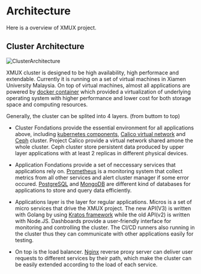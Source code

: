 # Architecture

Here is a overview of XMUX project.

## Cluster Architecture

![ClusterArchitecture](https://i.jpg.dog/img/874c6bf7570e53550776b27556eed9f3.png)

XMUX cluster is designed to be high availability, high performace and extendable. Currently it is running on a set of virtual machines in Xiamen University Malaysia. On top of virtual machines, almost all applications are powered by [docker container](https://www.docker.com/products/container-runtime) which provided a virtualization of underlying operating system with higher performance and lower cost for both storage space and computing resources.

Generally, the cluster can be splited into 4 layers. (from buttom to top)

- Cluster Fondations provide the essential environment for all applications above, including [kubernetes components](https://kubernetes.io/docs/concepts/overview/components/), [Calico virtual network](https://www.projectcalico.org/) and [Ceph](https://ceph.io/) cluster. Project Calico provide a virtual network shared amone the whole cluster. Ceph cluster store persistent data produced by upper layer applications with at least 2 replicas in different physical devices.

- Application Fondations provide a set of neccessary services that applications rely on. [Prometheus](https://prometheus.io/) is a monitoring system that collect metrics from all other services and alert cluster manager if some error occured. [PostgreSQL](https://www.postgresql.org/) and [MongoDB](https://www.mongodb.com) are different kind of databases for applications to store and query data efficiently.

- Applications layer is the layer for regular applications. Micros is a set of micro services that drive the XMUX project. The new API(V3) is written with Golang by using [Kratos framework](https://github.com/bilibili/kratos) while the old API(v2) is written with Node.JS. Dashboards provide a user-friendly interface for monitoring and controlling the cluster. The CI/CD runners also running in the cluster thus they can communicate with other applications easily for testing.

- On top is the load balancer. [Nginx](https://www.nginx.com/) reverse proxy server can deliver user requests to different services by their path, which make the cluster can be easily extended according to the load of each service.
